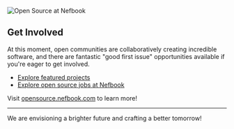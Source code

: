 ![Open Source at Nefbook](https://nefbook.com/open-source-nefbook.png) 

## Get Involved

At this moment, open communities are collaboratively creating incredible software, and there are fantastic "good first issue" opportunities available if you're eager to get involved.

* [Explore featured projects](https://opensource.nefbook.com/projects/)
* [Explore open source jobs at Nefbook](https://careers.nefbook.com/)

Visit [opensource.nefbook.com](https://opensource.nefbook.com) to learn more!

----

We are envisioning a brighter future and crafting a better tomorrow!
